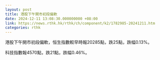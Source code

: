 ```yaml
---
layout: post
title: 港股下午開市初段偏軟
date: 2024-12-11 13:08:30.000000000 +08:00
link: https://news.rthk.hk/rthk/ch/component/k2/1782985-20241211.htm
categories: rthk
---
```


港股下午開市初段偏軟，恒生指數較早時報20285點，跌25點，跌幅0.13%。

科技指數報4570點，跌21點，跌幅0.46%。

